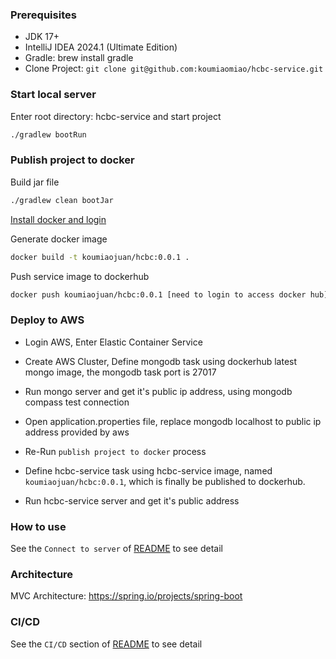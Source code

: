 ### Prerequisites

- JDK 17+ 
- IntelliJ IDEA 2024.1 (Ultimate Edition)
- Gradle: brew install gradle 
- Clone Project: `git clone git@github.com:koumiaomiao/hcbc-service.git`

### Start local server

Enter root directory: hcbc-service and start project

``````bash
./gradlew bootRun
``````

### Publish project to docker

Build jar file

``````bash
./gradlew clean bootJar
``````

[Install docker and login](https://formulae.brew.sh/formula/docker)

Generate docker image

``````bash
docker build -t koumiaojuan/hcbc:0.0.1 .
``````

Push service image to dockerhub

``````bash
docker push koumiaojuan/hcbc:0.0.1 [need to login to access docker hub]
``````

### Deploy to AWS

- Login AWS, Enter Elastic Container Service

- Create AWS Cluster, Define mongodb task using dockerhub latest mongo image, the mongodb task port is 27017
- Run mongo server and get it's public ip address, using mongodb compass test connection
- Open application.properties file, replace mongodb localhost to public ip address provided by aws
- Re-Run `publish project to docker` process
- Define hcbc-service task using hcbc-service image, named `koumiaojuan/hcbc:0.0.1`, which is finally be published to dockerhub.
- Run hcbc-service server and get it's public address

### How to use 

See the `Connect to server` of [README](https://github.com/koumiaomiao/android-hcbc) to see detail


### Architecture

MVC Architecture: https://spring.io/projects/spring-boot

### CI/CD

See the `CI/CD` section of [README](https://github.com/koumiaomiao/android-hcbc) to see detail